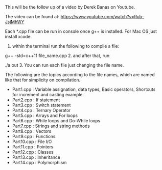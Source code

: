 This will be the follow up of a video by Derek Banas on Youtube.

The video can be found at:
https://www.youtube.com/watch?v=Rub-JsjMhWY

Each *.cpp file can be run in console once g++ is installed. For Mac OS just install xcode.

1. within the terminal run the following to compile a file:

  g++ -std=c++11 file_name.cpp
2. and after that, run:

  ./a.out
3. You can run each file just changing the file name.


The following are the topics according to the file names, which are named like that for simplicity on compilation.

- Part1.cpp : Variable assignation, data types, Basic operators, Shortcuts for increment and casting example.
- Part2.cpp : If statement
- Part3.cpp : Switch statement
- Part4.cpp : Ternary Operator
- Part5.cpp : Arrays and For loops
- Part6.cpp : While loops and Do-While loops
- Part7.cpp : Strings and string methods
- Part8.cpp : Vectors
- Part9.cpp : Functions
- Part10.cpp : File I/O
- Part11.cpp : Pointers
- Part12.cpp : Classes
- Part13.cpp : Inheritance
- Part14.cpp : Polymorphism

